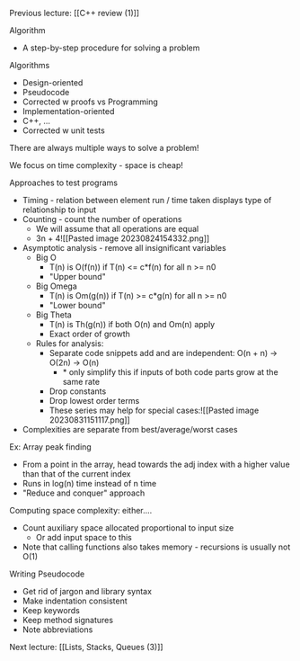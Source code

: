 Previous lecture: [[C++ review (1)]]


Algorithm
- A step-by-step procedure for solving a problem

Algorithms
- Design-oriented
- Pseudocode
- Corrected w proofs
vs Programming
- Implementation-oriented
- C++, …
- Corrected w unit tests

There are always multiple ways to solve a problem!

We focus on time complexity - space is cheap!

Approaches to test programs
- Timing - relation between element run / time taken displays type of relationship to input
- Counting - count the number of operations
	- We will assume that all operations are equal
	- 3n + 4![[Pasted image 20230824154332.png]]
- Asymptotic analysis - remove all insignificant variables
	- Big O
		- T(n) is O(f(n)) if T(n) <= c\*f(n) for all n >= n0
		- "Upper bound"
	- Big Omega
		- T(n) is Om(g(n)) if T(n) >= c\*g(n) for all n >= n0
		- "Lower bound"
	- Big Theta
		- T(n) is Th(g(n)) if both O(n) and Om(n) apply
		- Exact order of growth
	- Rules for analysis:
		- Separate code snippets add and are independent: O(n + n) -> O(2n) -> O(n)
			- \* only simplify this if inputs of both code parts grow at the same rate
		- Drop constants
		- Drop lowest order terms
		- These series may help for special cases:![[Pasted image 20230831151117.png]]
- Complexities are separate from best/average/worst cases

Ex: Array peak finding
- From a point in the array, head towards the adj index with a higher value than that of the current index
- Runs in log(n) time instead of n time
- "Reduce and conquer" approach

Computing space complexity: either....
- Count auxiliary space allocated proportional to input size
	- Or add input space to this
- Note that calling functions also takes memory - recursions is usually not O(1)

Writing Pseudocode
- Get rid of jargon and library syntax
- Make indentation consistent
- Keep keywords
- Keep method signatures
- Note abbreviations


Next lecture: [[Lists, Stacks, Queues (3)]]